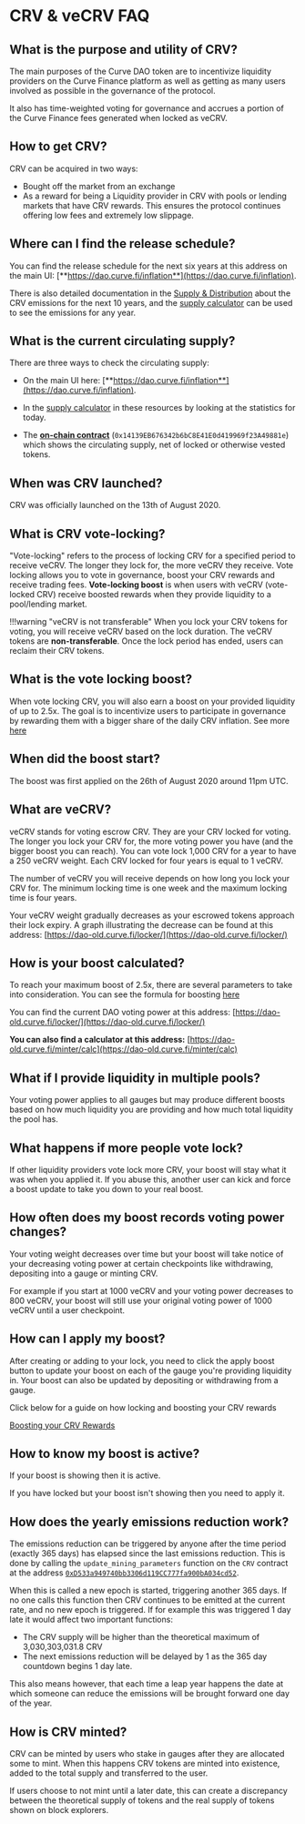 <h1>CRV & veCRV FAQ</h1>

## **What is the purpose and utility of CRV?**

The main purposes of the Curve DAO token are to incentivize liquidity providers on the Curve Finance platform as well as getting as many users involved as possible in the governance of the protocol.

It also has time-weighted voting for governance and accrues a portion of the Curve Finance fees generated when locked as veCRV.

## **How to get CRV?**

CRV can be acquired in two ways:

* Bought off the market from an exchange
* As a reward for being a Liquidity provider in CRV with pools or lending markets that have CRV rewards. This ensures the protocol continues offering low fees and extremely low slippage.

## **Where can I find the release schedule?**

You can find the release schedule for the next six years at this address on the main UI: [**https://dao.curve.fi/inflation**](https://dao.curve.fi/inflation)​.

There is also detailed documentation in the [Supply & Distribution](./supply-distribution.md#crv-emissions-for-the-next-10-years) about the CRV emissions for the next 10 years, and the [supply calculator](./supply-distribution.md#supply-calculator) can be used to see the emissions for any year.

## **What is the current circulating supply?**

There are three ways to check the circulating supply:

* On the main UI here: [**https://dao.curve.fi/inflation**](https://dao.curve.fi/inflation).

* In the [supply calculator](./supply-distribution.md#supply-calculator) in these resources by looking at the statistics for today.

* The [**on-chain contract**](https://etherscan.io/address/0x14139EB676342b6bC8E41E0d419969f23A49881e) (`0x14139EB676342b6bC8E41E0d419969f23A49881e`) which shows the circulating supply, net of locked or otherwise vested tokens.

## **When was CRV launched?**

CRV was officially launched on the 13th of August 2020.

## **What is CRV vote-locking?**

"Vote-locking" refers to the process of locking CRV for a specified period to receive veCRV. The longer they lock for, the more veCRV they receive. Vote locking allows you to vote in governance, boost your CRV rewards and receive trading fees.  **Vote-locking boost** is when users with veCRV (vote-locked CRV) receive boosted rewards when they provide liquidity to a pool/lending market.

!!!warning "veCRV is not transferable"
    When you lock your CRV tokens for voting, you will receive veCRV based on the lock duration. The veCRV tokens are **non-transferable**. Once the lock period has ended, users can reclaim their CRV tokens.

## **What is the vote locking boost?**

When vote locking CRV, you will also earn a boost on your provided liquidity of up to 2.5x. The goal is to incentivize users to participate in governance by rewarding them with a bigger share of the daily CRV inflation.  See more [here](../reward-gauges/boosting-your-crv-rewards.md)

## **When did the boost start?**

The boost was first applied on the 26th of August 2020 around 11pm UTC.

## **What are veCRV?**

veCRV stands for voting escrow CRV. They are your CRV locked for voting. The longer you lock your CRV for, the more voting power you have (and the bigger boost you can reach). You can vote lock 1,000 CRV for a year to have a 250 veCRV weight. Each CRV locked for four years is equal to 1 veCRV.

The number of veCRV you will receive depends on how long you lock your CRV for. The minimum locking time is one week and the maximum locking time is four years.

Your veCRV weight gradually decreases as your escrowed tokens approach their lock expiry. A graph illustrating the decrease can be found at this address: [https://dao-old.curve.fi/locker/](https://dao-old.curve.fi/locker/)​

## **How is your boost calculated?**

To reach your maximum boost of 2.5x, there are several parameters to take into consideration.  You can see the formula for boosting [here](../reward-gauges/boosting-your-crv-rewards.md#formula)

You can find the current DAO voting power at this address: [https://dao-old.curve.fi/locker/](https://dao-old.curve.fi/locker/)​

**You can also find a calculator at this address:** [https://dao-old.curve.fi/minter/calc](https://dao-old.curve.fi/minter/calc)

## **What if I provide liquidity in multiple pools?**

Your voting power applies to all gauges but may produce different boosts based on how much liquidity you are providing and how much total liquidity the pool has.

## **What happens if more people vote lock?**

If other liquidity providers vote lock more CRV, your boost will stay what it was when you applied it. If you abuse this, another user can kick and force a boost update to take you down to your real boost.

## **How often does my boost records voting power changes?**

Your voting weight decreases over time but your boost will take notice of your decreasing voting power at certain checkpoints like withdrawing, depositing into a gauge or minting CRV.

For example if you start at 1000 veCRV and your voting power decreases to 800 veCRV, your boost will still use your original voting power of 1000 veCRV until a user checkpoint.

## **How can I apply my boost?**

After creating or adding to your lock, you need to click the apply boost button to update your boost on each of the gauge you're providing liquidity in. Your boost can also be updated by depositing or withdrawing from a gauge.

Click below for a guide on how locking and boosting your CRV rewards

[Boosting your CRV Rewards](../reward-gauges/boosting-your-crv-rewards.md)

## **How to know my boost is active?**

If your boost is showing then it is active.

If you have locked but your boost isn't showing then you need to apply it.

## **How does the yearly emissions reduction work?**

The emissions reduction can be triggered by anyone after the time period (exactly 365 days) has elapsed since the last emissions reduction.  This is done by calling the `update_mining_parameters` function on the `CRV` contract at the address [`0xD533a949740bb3306d119CC777fa900bA034cd52`](https://etherscan.io/token/0xD533a949740bb3306d119CC777fa900bA034cd52).

When this is called a new epoch is started, triggering another 365 days.  If no one calls this function then CRV continues to be emitted at the current rate, and no new epoch is triggered.  If for example this was triggered 1 day late it would affect two important functions:

* The CRV supply will be higher than the theoretical maximum of 3,030,303,031.8 CRV
* The next emissions reduction will be delayed by 1 as the 365 day countdown begins 1 day late.

This also means however, that each time a leap year happens the date at which someone can reduce the emissions will be brought forward one day of the year.

## **How is CRV minted?**

CRV can be minted by users who stake in gauges after they are allocated some to mint.  When this happens CRV tokens are minted into existence, added to the total supply and transferred to the user.

If users choose to not mint until a later date, this can create a discrepancy between the theoretical supply of tokens and the real supply of tokens shown on block explorers.